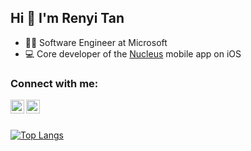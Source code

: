 ## Hi 👋 I'm Renyi Tan

- 👨‍💻 Software Engineer at Microsoft
- 💻 Core developer of the [Nucleus](https://apps.apple.com/sg/app/nucleus-home/id1593351591) mobile app on iOS


### Connect with me:

[<img align="left" alt="linkrfin | LinkedIn" width="22px" src="https://cdn.jsdelivr.net/npm/simple-icons@v3/icons/linkedin.svg" />](https://www.linkedin.com/in/tanrenyi/)
[<img align="left" alt="github | Instagram" width="22px" src="https://cdn.jsdelivr.net/npm/simple-icons@v3/icons/github.svg" />](https://github.com/renyitan)

<br />
<br />

[![Top Langs](https://github-readme-stats-renyitan.vercel.app/api/top-langs/?username=renyitan&exclude_repo=ol19&layout=compact&langs_count=6)](https://github.com/anuraghazra/github-readme-stats)
